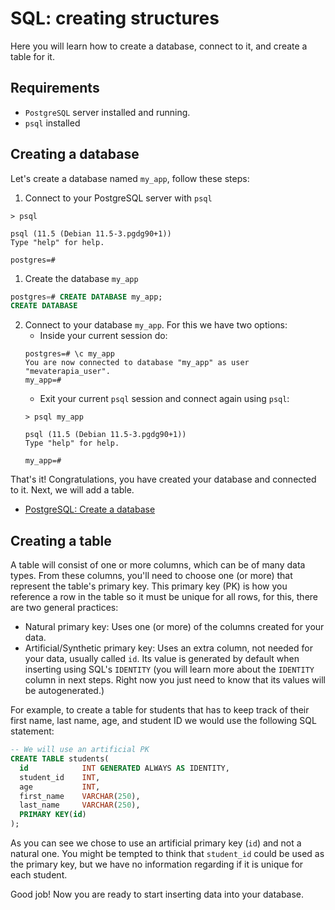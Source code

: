 # SQL: creating structures

Here you will learn how to create a database, connect to it, and create a table for it.

## Requirements

- `PostgreSQL` server installed and running.
- `psql` installed

## Creating a database

Let's create a database named `my_app`, follow these steps:
1. Connect to your PostgreSQL server with `psql`
```
> psql

psql (11.5 (Debian 11.5-3.pgdg90+1))
Type "help" for help.

postgres=#
```

1. Create the database `my_app`
```sql
postgres=# CREATE DATABASE my_app;
CREATE DATABASE
```

2. Connect to your database `my_app`. For this we have two options:
    - Inside your current session do:
    ```
    postgres=# \c my_app
    You are now connected to database "my_app" as user "mevaterapia_user".
    my_app=#
    ```
    - Exit your current `psql` session and connect again using `psql`:
    ```
    > psql my_app

    psql (11.5 (Debian 11.5-3.pgdg90+1))
    Type "help" for help.

    my_app=#
    ```

That's it! Congratulations, you have created your database and connected to it. Next, we will add a table.

- [PostgreSQL: Create a database](https://www.postgresql.org/docs/current/sql-createdatabase.html)

## Creating a table

A table will consist of one or more columns, which can be of many data types. From these columns, you'll need to choose one (or more) that represent the table's primary key. This primary key (PK) is how you reference a row in the table so it must be unique for all rows, for this, there are two general practices:
- Natural primary key: Uses one (or more) of the columns created for your data.
- Artificial/Synthetic primary key: Uses an extra column, not needed for your data, usually called `id`. Its value is generated by default when inserting using SQL's `IDENTITY` (you will learn more about the `IDENTITY` column in next steps. Right now you just need to know that its values will be autogenerated.)

For example, to create a table for students that has to keep track of their first name, last name, age, and student ID we would use the following SQL statement:

```sql
-- We will use an artificial PK
CREATE TABLE students(
  id            INT GENERATED ALWAYS AS IDENTITY,
  student_id    INT,
  age           INT,
  first_name    VARCHAR(250),
  last_name     VARCHAR(250),
  PRIMARY KEY(id)
);
```

As you can see we chose to use an artificial primary key (`id`) and not a natural one. You might be tempted to think that `student_id` could be used as the primary key, but we have no information regarding if it is unique for each student.

Good job! Now you are ready to start inserting data into your database.

